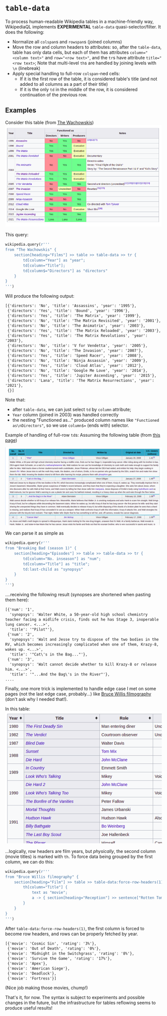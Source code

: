 # `table-data`

To process human-readable Wikipedia tables in a machine-friendly way, WikipediaQL implements **EXPERIMENTAL** `table-data` quasi-selector/filter. It does the following:

* Normalize all `colspan`s and `rowspan`s (joined columns)
* Move the row and column headers to attributes: so, after the `table-data`, table has only data cells, but each of them has attributes `column="<column text>"` and `row="<row text>"`, and the `tr`s have attribute `title="<row text>`; Note that multi-level `th`s are handled by joining levels with `\n` (linebreak)
* Apply special handling to full-row `colspan`-ned cells:
  * If it is the first row of the table, it is considered table's title (and not added to all columns as a part of their title)
  * If it is the only `td` in the middle of the row, it is considered continuation of the previous row.

## Examples

Consider this table (from [The Wachowskis](https://en.wikipedia.org/wiki/The_Wachowskis#Films))
![](./image00.png)

This query:
```py
wikipedia.query(r'''
from "The Wachowskis" {
    section[heading="Films"] >> table >> table-data >> tr {
        td[column="Year"] as "year";
        td[column="Title"];
        td[column$="Directors"] as "directors"
    }
}
''')
```

Will produce the following output:
```
[{'directors': 'No', 'title': 'Assassins', 'year': '1995'},
 {'directors': 'Yes', 'title': 'Bound', 'year': '1996'},
 {'directors': 'Yes', 'title': 'The Matrix', 'year': '1999'},
 {'directors': 'No', 'title': 'The Matrix Revisited', 'year': '2001'},
 {'directors': 'No', 'title': 'The Animatrix', 'year': '2003'},
 {'directors': 'Yes', 'title': 'The Matrix Reloaded', 'year': '2003'},
 {'directors': 'Yes', 'title': 'The Matrix Revolutions', 'year': '2003'},
 {'directors': 'No', 'title': 'V for Vendetta', 'year': '2005'},
 {'directors': 'No', 'title': 'The Invasion', 'year': '2007'},
 {'directors': 'Yes', 'title': 'Speed Racer', 'year': '2008'},
 {'directors': 'No', 'title': 'Ninja Assassin', 'year': '2009'},
 {'directors': 'Yes', 'title': 'Cloud Atlas', 'year': '2012'},
 {'directors': 'No', 'title': 'Google Me Love', 'year': '2014'},
 {'directors': 'Yes', 'title': 'Jupiter Ascending', 'year': '2015'},
 {'directors': 'Lana', 'title': 'The Matrix Resurrections', 'year': '2021'},
 {}]
```

Note that:
* after `table-data`, we can just select `td` by `column` attribute;
* `Year` column (joined in 2003) was handled correctly
* the nesting "Functioned as..." produced column names like `"Functioned as\nDirectors"`, so we use `column$=` (ends with) selector.


Example of handling of full-row `td`s: Assuming the following table (from [this page](https://en.wikipedia.org/wiki/Breaking_Bad_(season_1)#Episodes))

![](./image01.png)

We can parse it as simple as
```py
wikipedia.query(r'''
from "Breaking Bad (season 1)" {
    section[heading="Episodes"] >> table >> table-data >> tr {
        td[column="No. inseason"] as "num";
        td[column="Title"] as "title";
        td:last-child as "synopsys"
    }
}
''')
```

....receiving the following result (synopses are shortened when pasting them here):
```
[{'num': '1',
  'synopsys': 'Walter White, a 50-year-old high school chemistry teacher facing a midlife crisis, finds out he has Stage 3, inoperable lung cancer. <...>',
  'title': '"Pilot"'},
 {'num': '2',
  'synopsys': 'Walt and Jesse try to dispose of the two bodies in the RV, which becomes increasingly complicated when one of them, Krazy-8, wakes up. <...>',
  'title': '"Cat\'s in the Bag..."'},
 {'num': '3',
  'synopsys': 'Walt cannot decide whether to kill Krazy-8 or release him. <...>',
  'title': '"...And the Bag\'s in the River"'},
....
```

Finally, one more trick is implemented to handle edge case I met on some pages (not the last edge case, probably...) like [Bruce Willis filmography](https://en.wikipedia.org/wiki/Bruce_Willis_filmography) (don't ask why I needed that!).

In this table:
![](./image02.png)

...logically, row headers are film years, but _physically_, the second column (movie titles) is marked with `th`. To force data being grouped by the first column, we can do this:
```py
wikipedia.query(r'''
from "Bruce Willis filmography" {
    section[heading="Film"] >> table >> table-data:force-row-headers(1) >> tr[title="2021"] {
        th[column="Title"] {
            text as "movie";
            a -> { section[heading="Reception"] >> sentence["Rotten Tomatoes"] >> text["\d+%"] as "rating" }
        }
    }
}
''')
```
After `table-data:force-row-headers(1)`, the first column is forced to become row headers, and rows can be properly fetched by year.

```
[{'movie': 'Cosmic Sin', 'rating': '3%'},
 {'movie': 'Out of Death', 'rating': '0%'},
 {'movie': 'Midnight in the Switchgrass', 'rating': '8%'},
 {'movie': 'Survive the Game', 'rating': '17%'},
 {'movie': 'Apex'},
 {'movie': 'American Siege'},
 {'movie': 'Deadlock'},
 {'movie': 'Fortress'}]
```

(Nice job making those movies, chump!)

That's it, for now. The syntax is subject to experiments and possible changes in the future, but the infrastructure for tables reflowing seems to produce useful results!
